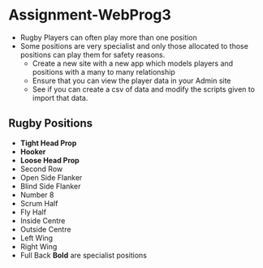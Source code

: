 # Assignment-WebProg3
- Rugby Players can often play more than one position
- Some positions are very specialist and only those allocated to those positions can play them for safety reasons.
  - Create a new site with a new app which models players and positions with a many to many relationship
  - Ensure that you can view the player data in your Admin site
  - See if you can create a csv of data and modify the scripts given to import that data. 
## Rugby Positions
- **Tight Head Prop**
- **Hooker**
- **Loose Head Prop**
- Second Row
- Open Side Flanker
- Blind Side Flanker
- Number 8
- Scrum Half
- Fly Half
- Inside Centre
- Outside Centre
- Left Wing
- Right Wing
- Full Back
**Bold** are specialist positions
